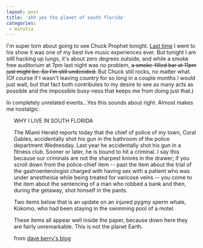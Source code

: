 ```yaml
---
layout: post
title: 'ahh yes the planet of south florida'
categories:
 - minutia
---
```


I'm super torn about going to see Chuck Prophet tonight. <a href="http://www.danielsjourney.com/index.php?archive=2002_09_22_new_archive.xml&id_pass=82228300">Last time</a> I went to his show it was one of my best live music experiences ever. But tonight I am still hacking up lungs, it's about zero degrees outside, and while a smoke free auditorium at 7pm last night was no problem, <s>a smoke-filled bar at 11pm just might be. So I'm still undecided.</s> But Chuck still rocks, no matter what. (Of course if I wasn't leaving country for so long in a couple months I would just wait, but that fact both contributes to my desire to see as many acts as possible and the impossible busy-ness that keeps me from doing just that.)



In completely unrelated events...Yes this sounds about right. Almost makes me nostalgic:



<div style="margin-left:20px;">WHY I LIVE IN SOUTH FLORIDA



The Miami Herald reports today that the chief of police of my town, Coral Gables, accidentally shot his gun in the bathroom of the police department Wednesday. Last year he accidentally shot his gun in a fitness club. Sooner or later, he is bound to hit a criminal. I say this because our criminals are not the sharpest knives in the drawer; if you scroll down from the police-chief item -- past the item about the trial of the gastroenterologist charged with having sex with a patient who was under anestheisia while being treated for varicose veins -- you come to the item about the sentencing of a man who robbed a bank and then, during the getaway, shot himself in the pants.



Two items below that is an update on an injured pygmy sperm whale, Kokomo, who had been staying in the swimming pool of a motel.



These items all appear well inside the paper, because down here they are fairly unremarkable. This is not the planet Earth.



from <a href="http://davebarry.blogspot.com/">dave berry's blog</a></div>


